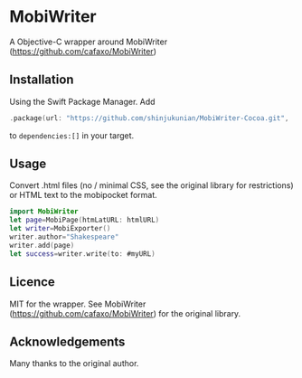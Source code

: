 # MobiWriter

A Objective-C wrapper around MobiWriter (https://github.com/cafaxo/MobiWriter)

## Installation

Using the Swift Package Manager.
Add 

```swift
.package(url: "https://github.com/shinjukunian/MobiWriter-Cocoa.git", .branch("master"))
```
to ```dependencies:[]``` in your target.

## Usage

Convert .html files (no / minimal CSS, see the original library for restrictions) or HTML text to the mobipocket format.

```swift
import MobiWriter
let page=MobiPage(htmLatURL: htmlURL)
let writer=MobiExporter()
writer.author="Shakespeare"
writer.add(page)
let success=writer.write(to: #myURL)
```

## Licence
MIT for the wrapper.
See MobiWriter (https://github.com/cafaxo/MobiWriter) for the original library.

## Acknowledgements

Many thanks to the original author.

